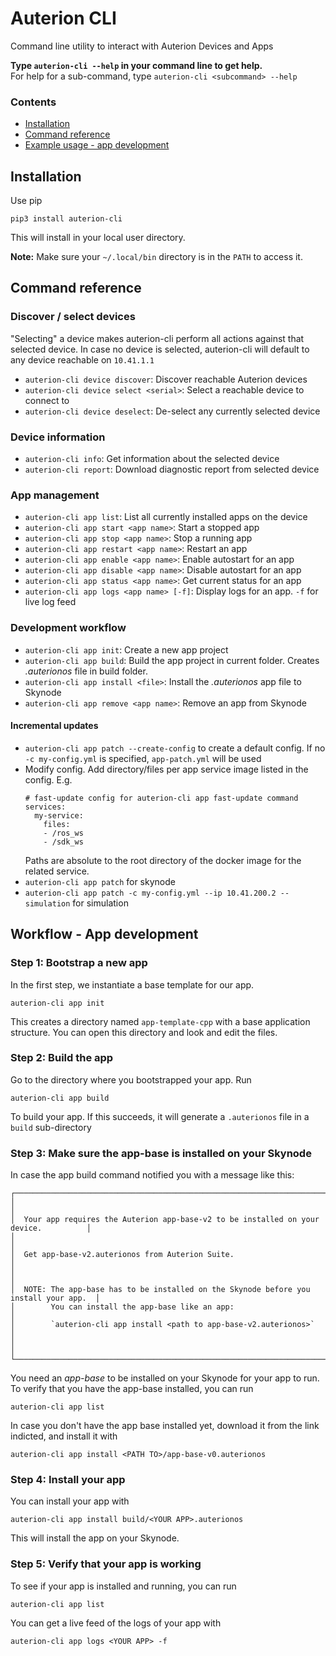 # Auterion CLI

Command line utility to interact with Auterion Devices and Apps


**Type `auterion-cli --help` in your command line to get help.**<br/>
For help for a sub-command, type `auterion-cli <subcommand> --help`



### Contents

- [Installation](#installation)
- [Command reference](#command-reference)
- [Example usage - app development](#app-dev-workflow)


## Installation
<a name="installation"></a>

Use pip

```
pip3 install auterion-cli
```

This will install in your local user directory. 

**Note:** Make sure your `~/.local/bin` directory is in the `PATH` to access it.

## Command reference
<a name="command-reference"></a>

### Discover / select devices

"Selecting" a device makes auterion-cli perform all actions against that selected device. 
In case no device is selected, auterion-cli will default to any device reachable on `10.41.1.1`

- `auterion-cli device discover`: Discover reachable Auterion devices
- `auterion-cli device select <serial>`: Select a reachable device to connect to
- `auterion-cli device deselect`: De-select any currently selected device

### Device information

- `auterion-cli info`: Get information about the selected device
- `auterion-cli report`: Download diagnostic report from selected device

### App management

- `auterion-cli app list`: List all currently installed apps on the device
- `auterion-cli app start <app name>`: Start a stopped app
- `auterion-cli app stop <app name>`: Stop a running app
- `auterion-cli app restart <app name>`: Restart an app
- `auterion-cli app enable <app name>`: Enable autostart for an app
- `auterion-cli app disable <app name>`: Disable autostart for an app
- `auterion-cli app status <app name>`: Get current status for an app
- `auterion-cli app logs <app name> [-f]`: Display logs for an app. `-f` for live log feed

### Development workflow

- `auterion-cli app init`: Create a new app project
- `auterion-cli app build`: Build the app project in current folder. Creates *.auterionos* file in build folder.
- `auterion-cli app install <file>`: Install the *.auterionos* app file to Skynode
- `auterion-cli app remove <app name>`: Remove an app from Skynode

#### Incremental updates

- `auterion-cli app patch --create-config` to create a default config. If no `-c my-config.yml` is specified, `app-patch.yml` will be used
- Modify config. Add directory/files per app service image listed in the config. E.g.
  ```
  # fast-update config for auterion-cli app fast-update command
  services:
    my-service:
      files:
      - /ros_ws
      - /sdk_ws
  ```
  Paths are absolute to the root directory of the docker image for the related service.
- `auterion-cli app patch` for skynode
- `auterion-cli app patch -c my-config.yml --ip 10.41.200.2 --simulation` for simulation


## Workflow - App development
<a name="app-dev-workflow"></a>


### Step 1: Bootstrap a new app

In the first step, we instantiate a base template for our app.

```
auterion-cli app init
```

This creates a directory named `app-template-cpp` with a base application structure.
You can open this directory and look and edit the files.

### Step 2: Build the app

Go to the directory where you bootstrapped your app. Run

```
auterion-cli app build
```

To build your app. If this succeeds, it will generate a `.auterionos` file in a `build` sub-directory


### Step 3: Make sure the app-base is installed on your Skynode

In case the app build command notified you with a message like this:

```
┌──────────────────────────────────────────────────────────────────────────────────────┐
│                                                                                      │
│  Your app requires the Auterion app-base-v2 to be installed on your device.          │
│                                                                                      │
│  Get app-base-v2.auterionos from Auterion Suite.                                     │
│                                                                                      │
│  NOTE: The app-base has to be installed on the Skynode before you install your app.  │
│        You can install the app-base like an app:                                     │
│        `auterion-cli app install <path to app-base-v2.auterionos>`                   │
│                                                                                      │
└──────────────────────────────────────────────────────────────────────────────────────┘
```

You need an *app-base* to be installed on your Skynode for your app to run.
To verify that you have the app-base installed, you can run

```
auterion-cli app list
```

In case you don't have the app base installed yet, download it from the link indicted, and install it with 

```
auterion-cli app install <PATH TO>/app-base-v0.auterionos

```



### Step 4: Install your app

You can install your app with 

```
auterion-cli app install build/<YOUR APP>.auterionos
```

This will install the app on your Skynode.


### Step 5: Verify that your app is working

To see if your app is installed and running, you can run

```
auterion-cli app list
```


You can get a live feed of the logs of your app with

```
auterion-cli app logs <YOUR APP> -f
```

